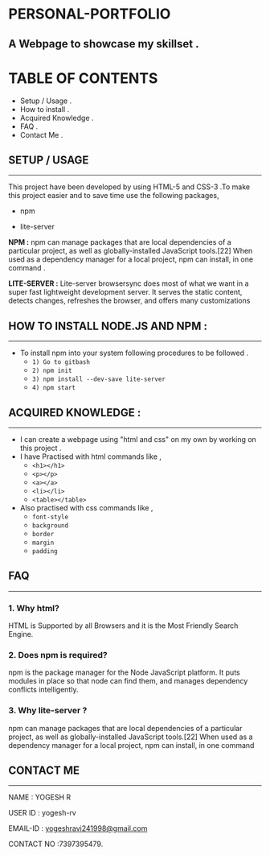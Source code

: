 # PERSONAL-PORTFOLIO
## A Webpage to showcase my skillset . 

# **TABLE OF CONTENTS**
-  Setup / Usage .
-  How to install .
-  Acquired Knowledge .
-  FAQ . 
-  Contact Me .
## **SETUP / USAGE**
---
This project have been developed by using HTML-5 and CSS-3 .To make this project easier and to save time use the following packages,

- npm

- lite-server

 **NPM :** npm can manage packages that are local dependencies of a particular project, as well as globally-installed JavaScript tools.[22] When used as a dependency manager for a local project, npm can install, in one command .

 **LITE-SERVER :** Lite-server browsersync does most of what we want in a super fast lightweight development server. It serves the static content, detects changes, refreshes the browser, and offers many customizations


## **HOW TO INSTALL NODE.JS AND NPM :**
---
- To install npm into your system following procedures to be followed .
  - `1) Go to gitbash`
  - `2) npm init`
  - `3) npm install --dev-save lite-server`
  - `4) npm start`
## **ACQUIRED KNOWLEDGE :**
---
- I can create a webpage using "html and css" on my own by working on this project .
- I have Practised with html commands like ,
  - `<h1></h1>`
  - `<p></p>
  `
  -  `<a></a>`
  - `<li></li>`
  - `<table></table>`
- Also practised with css commands like ,
  - `font-style`
  - `background`
  - `border`
  - `margin`
  - `padding`
## **FAQ**
---
### 1. Why html?  
HTML is Supported by all Browsers and it is the Most Friendly Search Engine.

### 2. Does npm is required?  
npm is the package manager for the Node JavaScript platform. It puts modules in place so that node can find them, and manages dependency conflicts intelligently.

### 3. Why lite-server ?  
npm can manage packages that are local dependencies of a particular project, as well as globally-installed JavaScript tools.[22] When used as a dependency manager for a local project, npm can install, in one command

## **CONTACT ME**
---
NAME       : YOGESH R

USER ID    : yogesh-rv
 
EMAIL-ID   : yogeshravi241998@gmail.com

CONTACT NO :7397395479.










